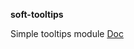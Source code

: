 **soft-tooltips**

Simple tooltips module
[Doc](https://www.totaltypescript.com/how-to-create-an-npm-package)
